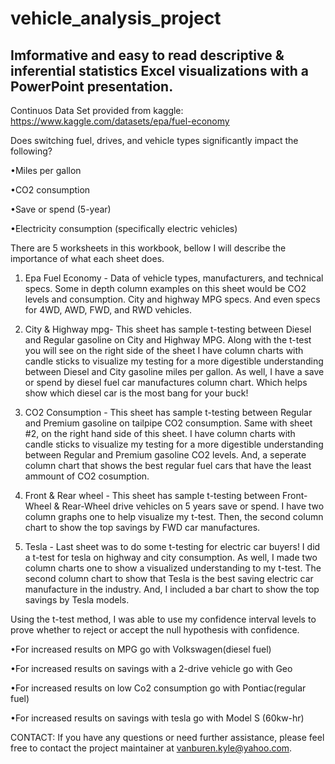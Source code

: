 # vehicle_analysis_project

## Imformative and easy to read descriptive & inferential statistics Excel visualizations with a PowerPoint presentation.

Continuos Data Set provided from kaggle: https://www.kaggle.com/datasets/epa/fuel-economy

Does switching fuel, drives, and vehicle types significantly impact the following?

•Miles per gallon

•CO2 consumption

•Save or spend (5-year)

•Electricity consumption (specifically electric vehicles)


There are 5 worksheets in this workbook, bellow I will describe the importance of what each sheet does.


1. Epa Fuel Economy - Data of vehicle types, manufacturers, and technical specs. Some in depth column examples on this sheet would be CO2 levels and consumption.
  City and highway MPG specs. And even specs for 4WD, AWD, FWD, and RWD vehicles.

2. City & Highway mpg- This sheet has sample t-testing between Diesel and Regular gasoline on City and Highway MPG. Along with the t-test you will see on the right side of the sheet
   I have column charts with candle sticks to visualize my testing for a more digestible understanding between Diesel and City gasoline miles per gallon.
   As well, I have a save or spend by diesel fuel car manufactures column chart. Which helps show which diesel car is the most bang for your buck!

3. CO2 Consumption - This sheet has sample t-testing between Regular and Premium gasoline on tailpipe CO2 consumption. Same with sheet #2, on the right hand side of this sheet.
   I have column charts with candle sticks to visualize my testing for a more digestible understanding between Regular and Premium gasoline CO2 levels. And, a seperate column chart
   that shows the best regular fuel cars that have the least ammount of CO2 cosumption.

4. Front & Rear wheel - This sheet has sample t-testing between Front-Wheel & Rear-Wheel drive vehicles on 5 years save or spend. I have two column graphs one to help
   visualize my t-test. Then, the second column chart to show the top savings by FWD car manufactures.

5. Tesla - Last sheet was to do some t-testing for electric car buyers! I did a t-test for tesla on highway and city consumption. As well, I made two column charts one to show a visualized understanding
   to my t-test. The second column chart to show that Tesla is the best saving electric car manufacture in the industry. And, I included a bar chart to show the top savings by Tesla models.


Using the t-test method, I was able to use my confidence interval levels to prove whether to reject or accept the null hypothesis with confidence.

•For increased results on MPG go with Volkswagen(diesel fuel)

•For increased results on savings with a 2-drive vehicle  go with Geo

•For increased results on low Co2 consumption go with Pontiac(regular fuel)

•For increased results on savings with tesla go with Model S (60kw-hr)



CONTACT: If you have any questions or need further assistance, please feel free to contact the project maintainer at vanburen.kyle@yahoo.com.
